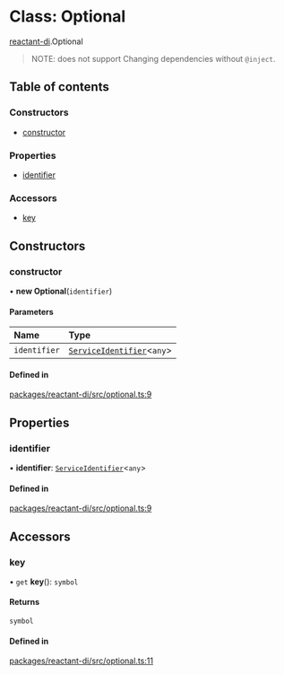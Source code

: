 # Class: Optional

[reactant-di](../modules/reactant_di.md).Optional

> NOTE: does not support Changing dependencies without `@inject`.

## Table of contents

### Constructors

- [constructor](reactant_di.Optional.md#constructor)

### Properties

- [identifier](reactant_di.Optional.md#identifier)

### Accessors

- [key](reactant_di.Optional.md#key)

## Constructors

### constructor

• **new Optional**(`identifier`)

#### Parameters

| Name | Type |
| :------ | :------ |
| `identifier` | [`ServiceIdentifier`](../modules/reactant_di.md#serviceidentifier)<`any`\> |

#### Defined in

[packages/reactant-di/src/optional.ts:9](https://github.com/unadlib/reactant/blob/46d47605/packages/reactant-di/src/optional.ts#L9)

## Properties

### identifier

• **identifier**: [`ServiceIdentifier`](../modules/reactant_di.md#serviceidentifier)<`any`\>

#### Defined in

[packages/reactant-di/src/optional.ts:9](https://github.com/unadlib/reactant/blob/46d47605/packages/reactant-di/src/optional.ts#L9)

## Accessors

### key

• `get` **key**(): `symbol`

#### Returns

`symbol`

#### Defined in

[packages/reactant-di/src/optional.ts:11](https://github.com/unadlib/reactant/blob/46d47605/packages/reactant-di/src/optional.ts#L11)
